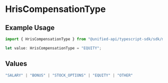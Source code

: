 # HrisCompensationType

## Example Usage

```typescript
import { HrisCompensationType } from "@unified-api/typescript-sdk/sdk/models/shared";

let value: HrisCompensationType = "EQUITY";
```

## Values

```typescript
"SALARY" | "BONUS" | "STOCK_OPTIONS" | "EQUITY" | "OTHER"
```
